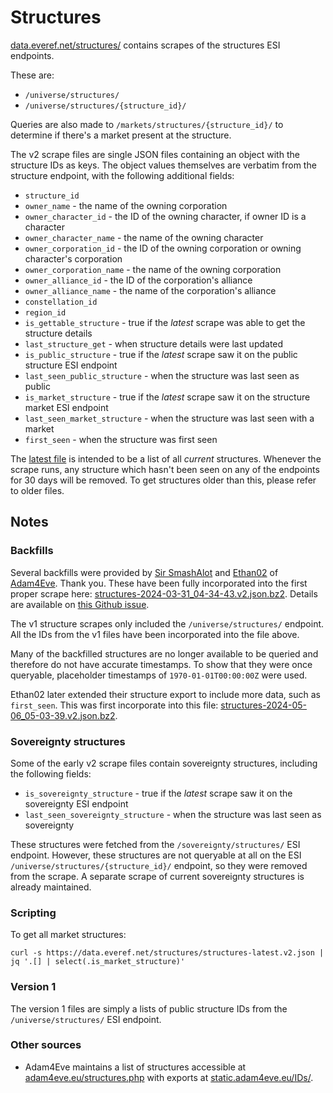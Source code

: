 # Structures

[data.everef.net/structures/](https://data.everef.net/structures/) contains scrapes of the structures ESI endpoints.

These are:
* `/universe/structures/`
* `/universe/structures/{structure_id}/`

Queries are also made to `/markets/structures/{structure_id}/` to determine if there's a market present at the structure.

The v2 scrape files are single JSON files containing an object with the structure IDs as keys.
The object values themselves are verbatim from the structure endpoint, with the following additional fields:
* `structure_id`
* `owner_name` - the name of the owning corporation
* `owner_character_id` - the ID of the owning character, if owner ID is a character
* `owner_character_name` - the name of the owning character
* `owner_corporation_id` - the ID of the owning corporation or owning character's corporation
* `owner_corporation_name` - the name of the owning corporation
* `owner_alliance_id` - the ID of the corporation's alliance
* `owner_alliance_name` - the name of the corporation's alliance
* `constellation_id`
* `region_id`
* `is_gettable_structure` - true if the _latest_ scrape was able to get the structure details
* `last_structure_get` - when structure details were last updated
* `is_public_structure` - true if the _latest_ scrape saw it on the public structure ESI endpoint
* `last_seen_public_structure` - when the structure was last seen as public
* `is_market_structure` - true if the _latest_ scrape saw it on the structure market ESI endpoint
* `last_seen_market_structure` - when the structure was last seen with a market
* `first_seen` - when the structure was first seen

The [latest file](https://data.everef.net/structures/structures-latest.v2.json) is intended to be a list of all _current_ structures.
Whenever the scrape runs, any structure which hasn't been seen on any of the endpoints for 30 days will be removed.
To get structures older than this, please refer to older files.

## Notes

### Backfills

Several backfills were provided by [Sir SmashAlot](https://evewho.com/character/178497468)
and [Ethan02](https://evewho.com/character/1056136399) of [Adam4Eve](https://www.adam4eve.eu/).
Thank you.
These have been fully incorporated into the first proper scrape here:
[structures-2024-03-31_04-34-43.v2.json.bz2](https://data.everef.net/structures/history/2024/2024-03-31/structures-2024-03-31_04-34-43.v2.json.bz2).
Details are available on [this Github issue](https://github.com/autonomouslogic/eve-ref/issues/2).

The v1 structure scrapes only included the `/universe/structures/` endpoint.
All the IDs from the v1 files have been incorporated into the file above.

Many of the backfilled structures are no longer available to be queried and therefore do not have accurate timestamps.
To show that they were once queryable, placeholder timestamps of `1970-01-01T00:00:00Z` were used.

Ethan02 later extended their structure export to include more data, such as `first_seen`.
This was first incorporate into this file: [structures-2024-05-06_05-03-39.v2.json.bz2](https://data.everef.net/structures/history/2024/2024-05-06/structures-2024-05-06_05-03-39.v2.json.bz2).

### Sovereignty structures

Some of the early v2 scrape files contain sovereignty structures, including the following fields:
* `is_sovereignty_structure` - true if the _latest_ scrape saw it on the sovereignty ESI endpoint
* `last_seen_sovereignty_structure` - when the structure was last seen as sovereignty

These structures were fetched from the `/sovereignty/structures/` ESI endpoint.
However, these structures are not queryable at all on the ESI `/universe/structures/{structure_id}/` endpoint, so they were removed from the scrape.
A separate scrape of current sovereignty structures is already maintained.

### Scripting

To get all market structures:
```shell
curl -s https://data.everef.net/structures/structures-latest.v2.json | jq '.[] | select(.is_market_structure)'
```

### Version 1

The version 1 files are simply a lists of public structure IDs from the `/universe/structures/` ESI endpoint.

### Other sources

* Adam4Eve maintains a list of structures accessible at [adam4eve.eu/structures.php](https://www.adam4eve.eu/structures.php) with exports at [static.adam4eve.eu/IDs/](https://static.adam4eve.eu/IDs/).

